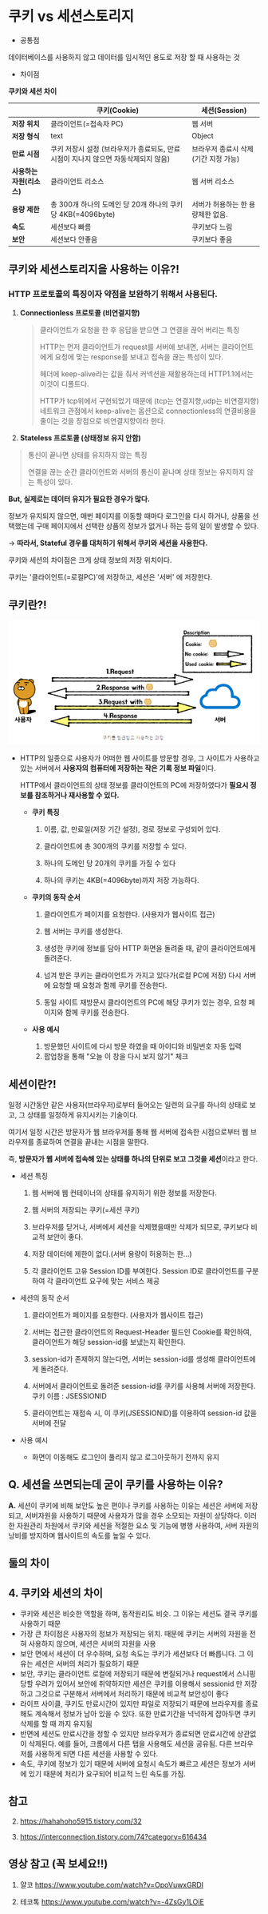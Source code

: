 # 쿠키 vs 세션스토리지

- 공통점

데이터베이스를 사용하지 않고 데이터를 임시적인 용도로 저장 할 때 사용하는 것

* 차이점

**쿠키와 세션 차이**



|                           | **쿠키(Cookie)**                                             | **세션(Session)**                     |
| ------------------------- | ------------------------------------------------------------ | ------------------------------------- |
| **저장 위치**             | 클라이언트(=접속자 PC)                                       | 웹 서버                               |
| **저장 형식**             | text                                                         | Object                                |
| **만료 시점**             | 쿠키 저장시 설정 (브라우저가 종료되도, 만료시점이 지나지 않으면 자동삭제되지 않음) | 브라우저 종료시 삭제 (기간 지정 가능) |
| **사용하는 자원(리소스)** | 클라이언트 리소스                                            | 웹 서버 리소스                        |
| **용량 제한**             | 총 300개 하나의 도메인 당 20개 하나의 쿠키 당 4KB(=4096byte) | 서버가 허용하는 한 용량제한 없음.     |
| **속도**                  | 세션보다 빠름                                                | 쿠키보다 느림                         |
| **보안**                  | 세션보다 안좋음                                              | 쿠키보다 좋음                         |





## 쿠키와 세션스토리지을 사용하는 이유?!

### HTTP 프로토콜의 특징이자 약점을 보완하기 위해서 사용된다.

1. **Connectionless 프로토콜 (비연결지향)**

   > 클라이언트가 요청을 한 후 응답을 받으면 그 연결을 끊어 버리는 특징
   >
   > HTTP는 먼저 클라이언트가 request를 서버에 보내면, 서버는 클라이언트에게 요청에 맞는 response를 보내고 접속을 끊는 특성이 있다.
   >
   > 헤더에 keep-alive라는 값을 줘서 커넥션을 재활용하는데 HTTP1.1에서는 이것이 디폴트다.
   >
   > HTTP가 tcp위에서 구현되었기 때문에 (tcp는 연결지향,udp는 비연결지향) 네트워크 관점에서 keep-alive는 옵션으로 connectionless의 연결비용을 줄이는 것을 장점으로 비연결지향이라 한다.
   >
   > 

2. **Stateless 프로토콜 (상태정보 유지 안함)**

> 통신이 끝나면 상태를 유지하지 않는 특징
>
> 연결을 끊는 순간 클라이언트와 서버의 통신이 끝나며 상태 정보는 유지하지 않는 특성이 있다.



**But, 실제로는 데이터 유지가 필요한 경우가 많다.**

정보가 유지되지 않으면, 매번 페이지를 이동할 때마다 로그인을 다시 하거나, 상품을 선택했는데 구매 페이지에서 선택한 상품의 정보가 없거나 하는 등의 일이 발생할 수 있다.  

→ **따라서, Stateful 경우를 대처하기 위해서 쿠키와 세션을 사용한다.**   

쿠키와 세션의 차이점은 크게 상태 정보의 저장 위치이다.   

쿠키는 '클라이언트(=로컬PC)'에 저장하고, 세션은 '서버' 에 저장한다.



## 쿠키란?!

![image-20220417071335928](쿠키_세션_로컬스토리지.assets/image-20220417071335928.png)



- HTTP의 일종으로 사용자가 어떠한 웹 사이트를 방문할 경우,
  그 사이트가 사용하고 있는 서버에서 **사용자의 컴퓨터에 저장하는 작은 기록 정보 파일**이다.

  HTTP에서 클라이언트의 상태 정보를 클라이언트의 PC에 저장하였다가
  **필요시 정보를 참조하거나 재사용할 수 있다.**

  

  - **쿠키 특징**

    1. 이름, 값, 만료일(저장 기간 설정), 경로 정보로 구성되어 있다.

    2. 클라이언트에 총 300개의 쿠키를 저장할 수 있다.

    3. 하나의 도메인 당 20개의 쿠키를 가질 수 있다

    4. 하나의 쿠키는 4KB(=4096byte)까지 저장 가능하다.

       

  - **쿠키의 동작 순서**

    1. 클라이언트가 페이지를 요청한다. (사용자가 웹사이트 접근)

    2. 웹 서버는 쿠키를 생성한다.

    3. 생성한 쿠키에 정보를 담아 HTTP 화면을 돌려줄 때,
       같이 클라이언트에게 돌려준다.

    4. 넘겨 받은 쿠키는 클라이언트가 가지고 있다가(로컬 PC에 저장)
       다시 서버에 요청할 때 요청과 함께 쿠키를 전송한다.

    5. 동일 사이트 재방문시 클라이언트의 PC에 해당 쿠키가 있는 경우,
       요청 페이지와 함께 쿠키를 전송한다.

       

  - **사용 예시**

    1. 방문했던 사이트에 다시 방문 하였을 때 아이디와 비밀번호 자동 입력
    2. 팝업창을 통해 "오늘 이 창을 다시 보지 않기" 체크

## 세션이란?!

일정 시간동안 같은 사용자(브라우저)로부터 들어오는
일련의 요구를 하나의 상태로 보고, 그 상태를 일정하게 유지시키는 기술이다.

여기서 일정 시간은 방문자가 웹 브라우저를 통해
웹 서버에 접속한 시점으로부터 웹 브라우저를 종료하여 연결을 끝내는 시점을 말한다.

즉, **방문자가 웹 서버에 접속해 있는 상태를 하나의 단위로 보고 그것을 세션**이라고 한다.



- 세션 특징

  1. 웹 서버에 웹 컨테이너의 상태를 유지하기 위한 정보를 저장한다.

  2. 웹 서버의 저장되는 쿠키(=세션 쿠키)

  3. 브라우저를 닫거나, 서버에서 세션을 삭제했을때만 삭제가 되므로,
     쿠키보다 비교적 보안이 좋다.

  4. 저장 데이터에 제한이 없다.(서버 용량이 허용하는 한...)

  5. 각 클라이언트 고유 Session ID를 부여한다.
     Session ID로 클라이언트를 구분하여 각 클라이언트 요구에 맞는 서비스 제공

     

- 세션의 동작 순서

  1. 클라이언트가 페이지를 요청한다. (사용자가 웹사이트 접근)

  2. 서버는 접근한 클라이언트의 Request-Header 필드인 Cookie를 확인하여,
     클라이언트가 해당 session-id를 보냈는지 확인한다.

  3. session-id가 존재하지 않는다면,
     서버는 session-id를 생성해 클라이언트에게 돌려준다.

  4. 서버에서 클라이언트로 돌려준 session-id를 쿠키를 사용해 서버에 저장한다.
     쿠키 이름 : JSESSIONID

  5. 클라이언트는 재접속 시,
     이 쿠키(JSESSIONID)를 이용하여 session-id 값을 서버에 전달

     

- 사용 예시

  - 화면이 이동해도 로그인이 풀리지 않고 로그아웃하기 전까지 유지



## **Q. 세션을 쓰면되는데 굳이 쿠키를 사용하는 이유?**

**A.** 세션이 쿠키에 비해 보안도 높은 편이나 쿠키를 사용하는 이유는
세션은 서버에 저장되고, 서버자원을 사용하기 때문에 사용자가 많을 경우 소모되는 자원이 상당하다.
이러한 자원관리 차원에서 쿠키와 세션을 적절한 요소 및 기능에 병행 사용하여,
서버 자원의 낭비를 방지하며 웹사이트의 속도를 높일 수 있다.



## 둘의 차이

## 4. 쿠키와 세션의 차이

- 쿠키와 세션은 비슷한 역할을 하며, 동작원리도 비슷. 그 이유는 세션도 결국 쿠키를 사용하기 때문
- 가장 큰 차이점은 사용자의 정보가 저장되는 위치. 때문에 쿠키는 서버의 자원을 전혀 사용하지 않으며, 세션은 서버의 자원을 사용
- 보안 면에서 세션이 더 우수하며, 요청 속도는 쿠키가 세션보다 더 빠릅니다. 그 이유는 세션은 서버의 처리가 필요하기 때문
- 보안, 쿠키는 클라이언트 로컬에 저장되기 때문에 변질되거나 request에서 스니핑 당할 우려가 있어서 보안에 취약하지만 세션은 쿠키를 이용해서 sessionid 만 저장하고 그것으로 구분해서 서버에서 처리하기 때문에 비교적 보안성이 좋다
- 라이프 사이클, 쿠키도 만료시간이 있지만 파일로 저장되기 때문에 브라우저를 종료해도 계속해서 정보가 남아 있을 수 있다. 또한 만료기간을 넉넉하게 잡아두면 쿠키삭제를 할 때 까지 유지됨
- 반면에 세션도 만료시간을 정할 수 있지만 브라우저가 종료되면 만료시간에 상관없이 삭제된다. 예를 들어, 크롬에서 다른 탭을 사용해도 세션을 공유됨. 다른 브라우저를 사용하게 되면 다른 세션을 사용할 수 있다.
- 속도, 쿠키에 정보가 있기 때문에 서버에 요청시 속도가 빠르고 세션은 정보가 서버에 있기 때문에 처리가 요구되어 비교적 느린 속도를 가짐.



## 참고

2. https://hahahoho5915.tistory.com/32

3. https://interconnection.tistory.com/74?category=616434



## 영상 참고 (꼭 보세요!!)

1. 얄코 https://www.youtube.com/watch?v=OpoVuwxGRDI

2. 테코톡 https://www.youtube.com/watch?v=-4ZsGy1LOiE